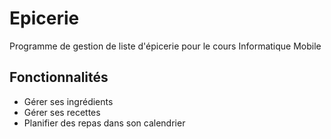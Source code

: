 # Epicerie
Programme de gestion de liste d'épicerie pour le cours Informatique Mobile

## Fonctionnalités
- Gérer ses ingrédients
- Gérer ses recettes
- Planifier des repas dans son calendrier
